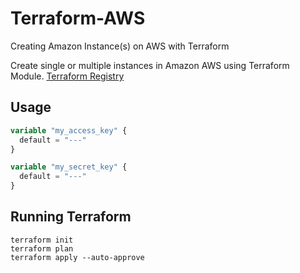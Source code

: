 # Terraform-AWS
Creating Amazon Instance(s) on AWS with Terraform

Create single or multiple instances in Amazon AWS using Terraform Module.
[Terraform Registry](https://registry.terraform.io/modules/terraform-aws-modules/ec2-instance/aws/latest)

## Usage
```terraform
variable "my_access_key" {
  default = "---"
}

variable "my_secret_key" {
  default = "---"
}
````

## Running Terraform
```Shell
terraform init
terraform plan
terraform apply --auto-approve
```
